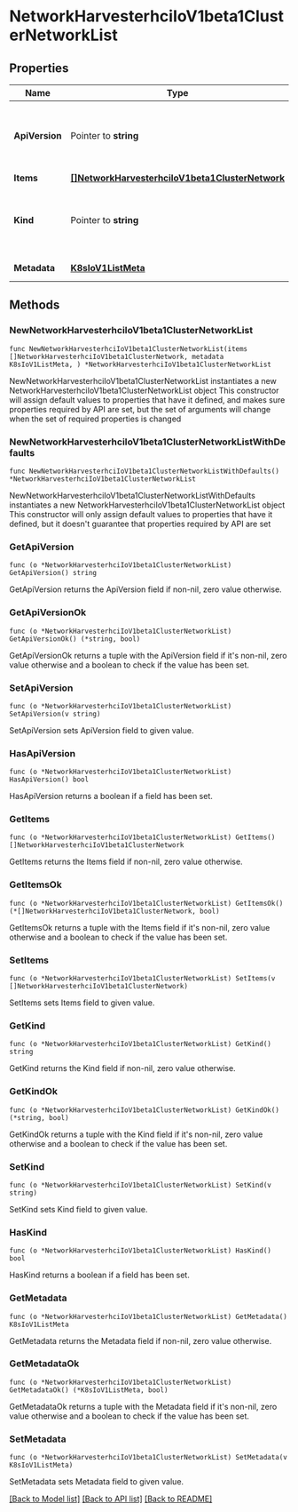 # NetworkHarvesterhciIoV1beta1ClusterNetworkList

## Properties

Name | Type | Description | Notes
------------ | ------------- | ------------- | -------------
**ApiVersion** | Pointer to **string** | APIVersion defines the versioned schema of this representation of an object. Servers should convert recognized schemas to the latest internal value, and may reject unrecognized values. More info: https://git.k8s.io/community/contributors/devel/sig-architecture/api-conventions.md#resources | [optional] 
**Items** | [**[]NetworkHarvesterhciIoV1beta1ClusterNetwork**](NetworkHarvesterhciIoV1beta1ClusterNetwork.md) |  | 
**Kind** | Pointer to **string** | Kind is a string value representing the REST resource this object represents. Servers may infer this from the endpoint the client submits requests to. Cannot be updated. In CamelCase. More info: https://git.k8s.io/community/contributors/devel/sig-architecture/api-conventions.md#types-kinds | [optional] 
**Metadata** | [**K8sIoV1ListMeta**](K8sIoV1ListMeta.md) |  | [default to {}]

## Methods

### NewNetworkHarvesterhciIoV1beta1ClusterNetworkList

`func NewNetworkHarvesterhciIoV1beta1ClusterNetworkList(items []NetworkHarvesterhciIoV1beta1ClusterNetwork, metadata K8sIoV1ListMeta, ) *NetworkHarvesterhciIoV1beta1ClusterNetworkList`

NewNetworkHarvesterhciIoV1beta1ClusterNetworkList instantiates a new NetworkHarvesterhciIoV1beta1ClusterNetworkList object
This constructor will assign default values to properties that have it defined,
and makes sure properties required by API are set, but the set of arguments
will change when the set of required properties is changed

### NewNetworkHarvesterhciIoV1beta1ClusterNetworkListWithDefaults

`func NewNetworkHarvesterhciIoV1beta1ClusterNetworkListWithDefaults() *NetworkHarvesterhciIoV1beta1ClusterNetworkList`

NewNetworkHarvesterhciIoV1beta1ClusterNetworkListWithDefaults instantiates a new NetworkHarvesterhciIoV1beta1ClusterNetworkList object
This constructor will only assign default values to properties that have it defined,
but it doesn't guarantee that properties required by API are set

### GetApiVersion

`func (o *NetworkHarvesterhciIoV1beta1ClusterNetworkList) GetApiVersion() string`

GetApiVersion returns the ApiVersion field if non-nil, zero value otherwise.

### GetApiVersionOk

`func (o *NetworkHarvesterhciIoV1beta1ClusterNetworkList) GetApiVersionOk() (*string, bool)`

GetApiVersionOk returns a tuple with the ApiVersion field if it's non-nil, zero value otherwise
and a boolean to check if the value has been set.

### SetApiVersion

`func (o *NetworkHarvesterhciIoV1beta1ClusterNetworkList) SetApiVersion(v string)`

SetApiVersion sets ApiVersion field to given value.

### HasApiVersion

`func (o *NetworkHarvesterhciIoV1beta1ClusterNetworkList) HasApiVersion() bool`

HasApiVersion returns a boolean if a field has been set.

### GetItems

`func (o *NetworkHarvesterhciIoV1beta1ClusterNetworkList) GetItems() []NetworkHarvesterhciIoV1beta1ClusterNetwork`

GetItems returns the Items field if non-nil, zero value otherwise.

### GetItemsOk

`func (o *NetworkHarvesterhciIoV1beta1ClusterNetworkList) GetItemsOk() (*[]NetworkHarvesterhciIoV1beta1ClusterNetwork, bool)`

GetItemsOk returns a tuple with the Items field if it's non-nil, zero value otherwise
and a boolean to check if the value has been set.

### SetItems

`func (o *NetworkHarvesterhciIoV1beta1ClusterNetworkList) SetItems(v []NetworkHarvesterhciIoV1beta1ClusterNetwork)`

SetItems sets Items field to given value.


### GetKind

`func (o *NetworkHarvesterhciIoV1beta1ClusterNetworkList) GetKind() string`

GetKind returns the Kind field if non-nil, zero value otherwise.

### GetKindOk

`func (o *NetworkHarvesterhciIoV1beta1ClusterNetworkList) GetKindOk() (*string, bool)`

GetKindOk returns a tuple with the Kind field if it's non-nil, zero value otherwise
and a boolean to check if the value has been set.

### SetKind

`func (o *NetworkHarvesterhciIoV1beta1ClusterNetworkList) SetKind(v string)`

SetKind sets Kind field to given value.

### HasKind

`func (o *NetworkHarvesterhciIoV1beta1ClusterNetworkList) HasKind() bool`

HasKind returns a boolean if a field has been set.

### GetMetadata

`func (o *NetworkHarvesterhciIoV1beta1ClusterNetworkList) GetMetadata() K8sIoV1ListMeta`

GetMetadata returns the Metadata field if non-nil, zero value otherwise.

### GetMetadataOk

`func (o *NetworkHarvesterhciIoV1beta1ClusterNetworkList) GetMetadataOk() (*K8sIoV1ListMeta, bool)`

GetMetadataOk returns a tuple with the Metadata field if it's non-nil, zero value otherwise
and a boolean to check if the value has been set.

### SetMetadata

`func (o *NetworkHarvesterhciIoV1beta1ClusterNetworkList) SetMetadata(v K8sIoV1ListMeta)`

SetMetadata sets Metadata field to given value.



[[Back to Model list]](../README.md#documentation-for-models) [[Back to API list]](../README.md#documentation-for-api-endpoints) [[Back to README]](../README.md)


